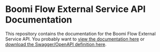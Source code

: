 Boomi Flow External Service API Documentation
=============================================

This repository contains the documentation for the Boomi Flow External Service API. You probably want to [view the documentation here](https://manywho.github.io/docs-api-external-service/) or [download the Swagger/OpenAPI definition here](https://manywho.github.io/docs-api-external-service/swagger.json).
